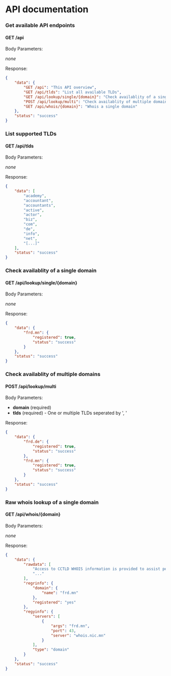 # API documentation

### Get available API endpoints

#### GET /api

Body Parameters:

*none*

Response:

```json
{
    "data": {
        "GET /api": "This API overview",
        "GET /api/tlds": "List all available TLDs",
        "GET /api/lookup/single/{domain}": "Check availablity of a single domain",
        "POST /api/lookup/multi": "Check availablity of multiple domain (TLDs)",
        "GET /api/whois/{domain}": "Whois a single domain"
    },
    "status": "success"
}
```

### List supported TLDs

#### GET /api/tlds

Body Parameters:

*none*

Response:

```json
{
    "data": [
        "academy",
        "accountant",
        "accountants",
        "active",
        "actor",
        "biz",
        "com",
        "de",
        "info",
        "net",
        "[...]"
    ],
    "status": "success"
}
```

### Check availablity of a single domain

#### GET /api/lookup/single/{domain}

Body Parameters:

*none*

Response:

```json
{
    "data": {
        "frd.mn": {
            "registered": true,
            "status": "success"
        }
    },
    "status": "success"
}
```

### Check availablity of multiple domains

#### POST /api/lookup/multi

Body Parameters:

- **domain** (required)
- **tlds** (required) - One or multiple TLDs seperated by ', '

Response:

```json
{
    "data": {
        "frd.de": {
            "registered": true,
            "status": "success"
        },
        "frd.mn": {
            "registered": true,
            "status": "success"
        }
    },
    "status": "success"
}
```

### Raw whois lookup of a single domain

#### GET /api/whois/{domain}

Body Parameters:

*none*

Response:

```json
{
    "data": {
        "rawdata": [
            "Access to CCTLD WHOIS information is provided to assist persons in \r",
            "..."
        ],
        "regrinfo": {
            "domain": {
                "name": "frd.mn"
            },
            "registered": "yes"
        },
        "regyinfo": {
            "servers": [
                {
                    "args": "frd.mn",
                    "port": 43,
                    "server": "whois.nic.mn"
                }
            ],
            "type": "domain"
        }
    },
    "status": "success"
}
```
